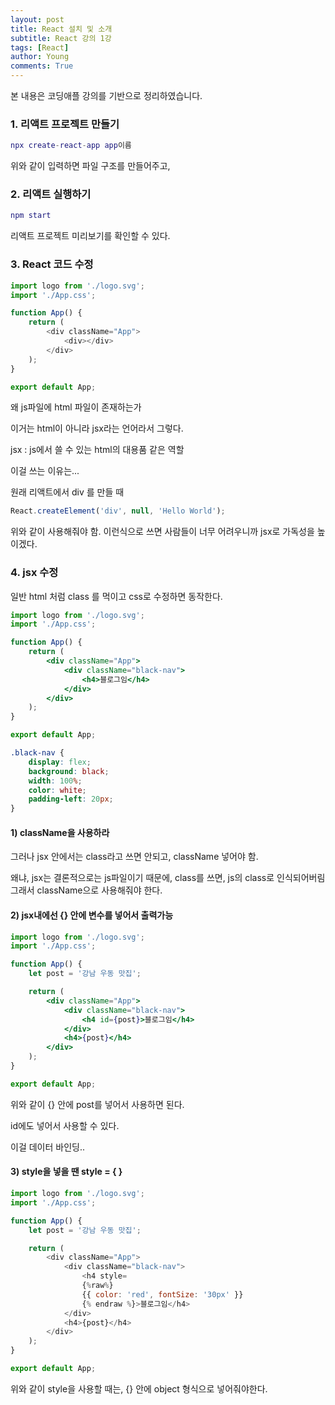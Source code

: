 ```yaml
---
layout: post
title: React 설치 및 소개
subtitle: React 강의 1강
tags: [React]
author: Young
comments: True
---
```


본 내용은 코딩애플 강의를 기반으로 정리하였습니다.

### 1. 리액트 프로젝트 만들기

```lua
npx create-react-app app이름
```

위와 같이 입력하면 파일 구조를 만들어주고,

### 2. 리액트 실행하기

```lua
npm start
```

리액트 프로젝트 미리보기를 확인할 수 있다.

### 3. React 코드 수정

```js
import logo from './logo.svg';
import './App.css';

function App() {
	return (
		<div className="App">
			<div></div>
		</div>
	);
}

export default App;
```

왜 js파일에 html 파일이 존재하는가

이거는 html이 아니라
jsx라는 언어라서 그렇다.

jsx : js에서 쓸 수 있는 html의 대용품 같은 역할

이걸 쓰는 이유는...

원래 리액트에서 div 를 만들 때

```js
React.createElement('div', null, 'Hello World');
```

위와 같이 사용해줘야 함.
이런식으로 쓰면 사람들이 너무 어려우니까
jsx로 가독성을 높이겠다.

### 4. jsx 수정

일반 html 처럼
class 를 먹이고 css로 수정하면 동작한다.

```jsx
import logo from './logo.svg';
import './App.css';

function App() {
	return (
		<div className="App">
			<div className="black-nav">
				<h4>블로그임</h4>
			</div>
		</div>
	);
}

export default App;
```

```css
.black-nav {
	display: flex;
	background: black;
	width: 100%;
	color: white;
	padding-left: 20px;
}
```

#### 1) className을 사용하라

그러나 jsx 안에서는 class라고 쓰면 안되고, className 넣어야 함.

왜냐, jsx는 결론적으로는 js파일이기 때문에, class를 쓰면, js의 class로 인식되어버림
그래서 className으로 사용해줘야 한다.

#### 2) jsx내에선 {} 안에 변수를 넣어서 출력가능

```jsx
import logo from './logo.svg';
import './App.css';

function App() {
	let post = '강남 우동 맛집';

	return (
		<div className="App">
			<div className="black-nav">
				<h4 id={post}>블로그임</h4>
			</div>
			<h4>{post}</h4>
		</div>
	);
}

export default App;
```

위와 같이 {} 안에 post를 넣어서 사용하면 된다.

id에도 넣어서 사용할 수 있다.

이걸 데이터 바인딩..

#### 3) style을 넣을 땐 style = { }

```js
import logo from './logo.svg';
import './App.css';

function App() {
	let post = '강남 우동 맛집';

	return (
		<div className="App">
			<div className="black-nav">
				<h4 style=
                {%raw%}
                {{ color: 'red', fontSize: '30px' }}
                {% endraw %}>블로그임</h4>
			</div>
			<h4>{post}</h4>
		</div>
	);
}

export default App;
```

위와 같이 style을 사용할 때는, {} 안에
object 형식으로 넣어줘야한다.
